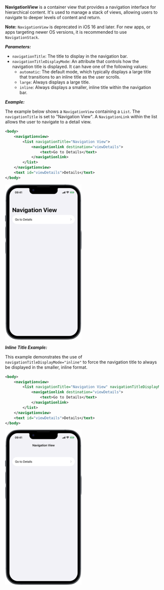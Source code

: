 **NavigationView** is a container view that provides a navigation interface for hierarchical content. It's used to manage a stack of views, allowing users to navigate to deeper levels of content and return.

**Note:** `NavigationView` is deprecated in iOS 16 and later. For new apps, or apps targeting newer OS versions, it is recommended to use `NavigationStack`.

***Parameters:***

*   `navigationTitle`: The title to display in the navigation bar.
*   `navigationTitleDisplayMode`: An attribute that controls how the navigation title is displayed. It can have one of the following values:
    *   `automatic`: The default mode, which typically displays a large title that transitions to an inline title as the user scrolls.
    *   `large`: Always displays a large title.
    *   `inline`: Always displays a smaller, inline title within the navigation bar.

***Example:***

The example below shows a `NavigationView` containing a `List`. The `navigationTitle` is set to "Navigation View". A `NavigationLink` within the list allows the user to navigate to a detail view.

```xml
<body>
    <navigationview>
        <list navigationTitle="Navigation View">
            <navigationlink destination="viewDetails">
                <text>Go to Details</text>
            </navigationlink>
        </list>
    </navigationview>
    <text id="viewDetails">Details</text>
</body>
```
<img src="/Screenshots/Views/Controls/navigationview_1.png" width="250" alt="Screenshot">

***Inline Title Example:***

This example demonstrates the use of `navigationTitleDisplayMode="inline"` to force the navigation title to always be displayed in the smaller, inline format.

```xml
<body>
    <navigationview>
        <list navigationTitle="Navigation View" navigationTitleDisplayMode="inline">
            <navigationlink destination="viewDetails">
                <text>Go to Details</text>
            </navigationlink>
        </list>
    </navigationview>
    <text id="viewDetails">Details</text>
</body>
```
<img src="/Screenshots/Views/Controls/navigationview_2.png" width="250" alt="Screenshot">
